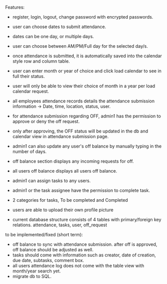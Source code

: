 Features:

- register, login, logout, change password with encrypted passwords.
- user can choose dates to submit attendance.
- dates can be one day, or multiple days.
- user can choose between AM/PM/Full day for the selected day/s.
- once attendance is submitted, it is automatically saved into the calendar style row and column table.
- user can enter month or year of choice and click load calendar to see in full their status.
- user will only be able to view their choice of month in a year per load calendar request.
- all employees attendance records details the attendance submission information -> Date, time, location, status, user.


- for attendance submission regarding OFF, admin1 has the permission to approve or deny the off request.
- only after approving, the OFF status will be updated in the db and calendar view in attendance submission page.
- admin1 can also update any user's off balance by manually typing in the number of days. 
- off balance section displays any incoming requests for off.
- all users off balance displays all users off balance.

- admin1 can assign tasks to any users.
- admin1 or the task assignee have the permission to complete task.
- 2 categories for tasks, To be completed and Completed

- users are able to upload their own profile picture

- current database structure consists of 4 tables with primary/foreign key relations. attendance, tasks, user, off_request

to be implemented/fixed (short term):

- off balance to sync with attendance submission. after off is approved, off balance should be adjusted as well.
- tasks should come with information such as creator, date of creation, due date, subtasks, comment box.
- all users attendance log does not come with the table view with month/year search yet.
- migrate db to SQL.

